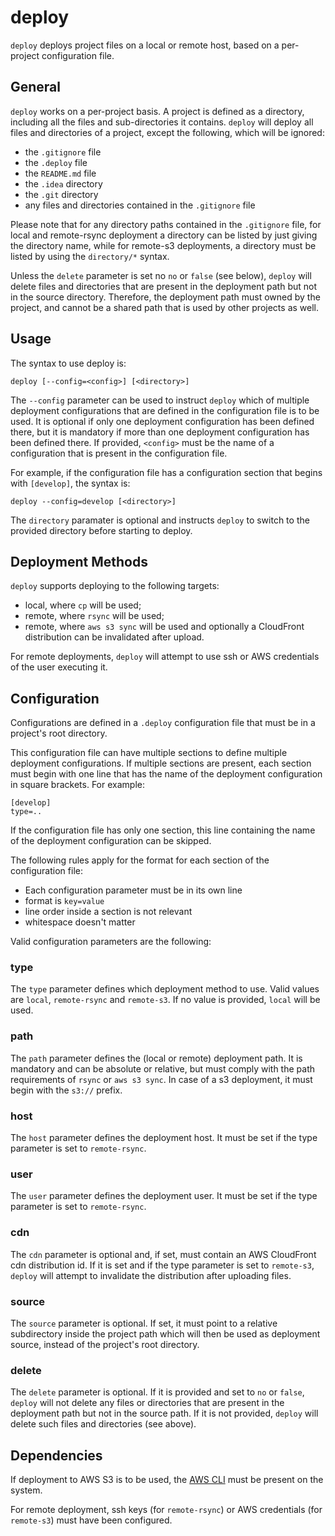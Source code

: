 # deploy

`deploy` deploys project files on a local or remote host, based on a per-project configuration file.

## General

`deploy` works on a per-project basis. A project is defined as a directory, including all the files and sub-directories it contains. `deploy` will deploy all files and directories of a project, except the following, which will be ignored:

* the `.gitignore` file
* the `.deploy` file
* the `README.md` file
* the `.idea` directory
* the `.git` directory
* any files and directories contained in the `.gitignore` file

Please note that for any directory paths contained in the `.gitignore` file, for local and remote-rsync deployment a directory can be listed by just giving the directory name, while for remote-s3 deployments, a directory must be listed by using the `directory/*` syntax. 

Unless the `delete` parameter is set no `no` or `false` (see below), `deploy` will delete files and directories that are present in the deployment path but not in the source directory. Therefore, the deployment path must owned by the project, and cannot be a shared path that is used by other projects as well.

## Usage

The syntax to use deploy is:

    deploy [--config=<config>] [<directory>]

The `--config` parameter can be used to instruct `deploy` which of multiple deployment configurations that are defined in the configuration file is to be used. It is optional if only one deployment configuration has been defined there, but it is mandatory if more than one deployment configuration has been defined there. If provided, `<config>` must be the name of a configuration that is present in the configuration file. 

For example, if the configuration file has a configuration section that begins with `[develop]`, the syntax is:

    deploy --config=develop [<directory>]

The `directory` paramater is optional and instructs `deploy` to switch to the provided directory before starting to deploy.

## Deployment Methods

`deploy` supports deploying to the following targets:

* local, where `cp` will be used;
* remote, where `rsync` will be used;
* remote, where `aws s3 sync` will be used and optionally a CloudFront distribution can be invalidated after upload.

For remote deployments, `deploy` will attempt to use ssh or AWS credentials of the user executing it.

## Configuration

Configurations are defined in a `.deploy` configuration file that must be in a project's root directory. 

This configuration file can have multiple sections to define multiple deployment configurations. If multiple sections are present, each section must begin with one line that has the name of the deployment configuration in square brackets. For example:

    [develop]
    type=..

If the configuration file has only one section, this line containing the name of the deployment configuration can be skipped.

The following rules apply for the format for each section of the configuration file: 

* Each configuration parameter must be in its own line
* format is `key=value`
* line order inside a section is not relevant
* whitespace doesn't matter

Valid configuration parameters are the following:

### type

The `type` parameter defines which deployment method to use. Valid values are `local`, `remote-rsync` and `remote-s3`. If no value is provided, `local` will be used.

### path

The `path` parameter defines the (local or remote) deployment path. It is mandatory and can be absolute or relative, but must comply with the path requirements of `rsync` or `aws s3 sync`. In case of a s3 deployment, it must begin with the `s3://` prefix.

### host

The `host` parameter defines the deployment host. It must be set if the type parameter is set to `remote-rsync`.

### user

The `user` parameter defines the deployment user. It must be set if the type parameter is set to `remote-rsync`.

### cdn

The `cdn` parameter is optional and, if set, must contain an AWS CloudFront cdn distribution id. If it is set and if the type parameter is set to `remote-s3`, `deploy` will attempt to invalidate the distribution after uploading files.

### source

The `source` parameter is optional. If set, it must point to a relative subdirectory inside the project path which will then be used as deployment source, instead of the project's root directory. 

### delete

The `delete` parameter is optional. If it is provided and set to `no` or `false`, `deploy` will not delete any files or directories that are present in the deployment path but not in the source path. If it is not provided, `deploy` will delete such files and directories (see above).

## Dependencies

If deployment to AWS S3 is to be used, the [AWS CLI](https://docs.aws.amazon.com/cli/latest/userguide/awscli-install-linux.html) must be present on the system. 

For remote deployment, ssh keys (for `remote-rsync`) or AWS credentials (for `remote-s3`) must have been configured.